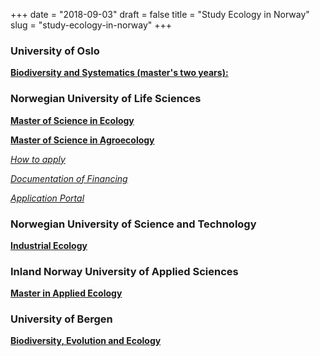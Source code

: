 +++
date = "2018-09-03"
draft = false
title = "Study Ecology in Norway"
slug = "study-ecology-in-norway"
+++

### University of Oslo
[**Biodiversity and Systematics (master's two years):**](https://www.uio.no/english/studies/programmes/biodiversity-master/index.html)


### Norwegian University of Life Sciences
[**Master of Science in Ecology**](https://www.nmbu.no/en/studies/study-options/master/master-of-science-in-ecology)

[**Master of Science in Agroecology**](https://www.nmbu.no/en/studies/study-options/master/master_of_science_in_agroecology)

[_How to apply_](https://www.nmbu.no/en/studies/admission/apply)

[_Documentation of Financing_](https://www.nmbu.no/en/studies/admission/apply/financing)

[_Application Portal_](https://fsweb.no/soknadsweb/login.jsf?inst=nmbu)


### Norwegian University of Science and Technology
[**Industrial Ecology**](https://www.ntnu.edu/studies/msindecol)

### Inland Norway University of Applied Sciences
[**Master in Applied Ecology**](https://eng.inn.no/studies/catalogue/ecology-agriculture-and-biotechnology/master-in-applied-ecology)

### University of Bergen
[**Biodiversity, Evolution and Ecology**](https://www.uib.no/en/studies/MAMN-BIO/DI)



